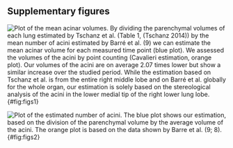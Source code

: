## Supplementary figures

![Plot of the mean acinar volumes.
  By dividing the parenchymal volumes of each lung estimated by Tschanz et al. (Table 1, (Tschanz 2014)) by the mean number of acini estimated by Barré et al. (9) we can estimate the mean acinar volume for each measured time point (blue plot).
  We assessed the volumes of the acini by point counting (Cavalieri estimation, orange plot). 
  Our volumes of the acini are on average 2.07 times lower but show a similar increase over the studied period. 
  While the estimation based on Tschanz et al. is from the entire right middle lobe and on Barré et al. globally for the whole organ, our estimation is solely based on the stereological analysis of the acini in the lower medial tip of the right lower lung lobe.](images/figs1.png){#fig:figs1}

![Plot of the estimated number of acini.
  The blue plot shows our estimation, based on the division of the parenchymal volume by the average volume of the acini.
  The orange plot is based on the data shown by Barre et al. (9; 8).](images/figs2.png){#fig:figs2}
